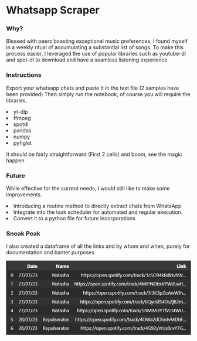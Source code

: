 # Whatsapp Scraper


### Why?

Blessed with peers boasting exceptional music preferences, I found myself in a weekly ritual of accumulating a substantial list of songs. To make this process easier, I leveraged the use of popular libraries such as youtube-dl and spot-dl to download and have a seamless listening experience

### Instructions

Export your whatsapp chats and paste it in the text file (2 samples have been provided)
Then simply run the notebook, of course you will require the libraries.

<li> yt-dlp
<li> ffmpeg
<li> spotdl
<li> pandas
<li> numpy
<li> pyfiglet

It should be fairly straightforward (First 2 cells) and boom, see the magic happen

### Future

While effective for the current needs, I would still like to make some improvements.

<li> Introducing a routine method to directly extract chats from WhatsApp

<li> Integrate into the task scheduler for automated and regular execution.

<li> Convert it to a python file for future incorporations



### Sneak Peak

I also created a dataframe of all the links and by whom and when, purely for documentation and banter purposes

!["Dataframe"](Music/pic1.png)

